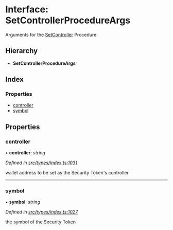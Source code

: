 # Interface: SetControllerProcedureArgs

Arguments for the [SetController](../enums/_types_index_.proceduretype.md#setcontroller) Procedure

## Hierarchy

* **SetControllerProcedureArgs**

## Index

### Properties

* [controller](_types_index_.setcontrollerprocedureargs.md#controller)
* [symbol](_types_index_.setcontrollerprocedureargs.md#symbol)

## Properties

###  controller

• **controller**: *string*

*Defined in [src/types/index.ts:1031](https://github.com/PolymathNetwork/polymath-sdk/blob/fb8c7c9/src/types/index.ts#L1031)*

wallet address to be set as the Security Token's controller

___

###  symbol

• **symbol**: *string*

*Defined in [src/types/index.ts:1027](https://github.com/PolymathNetwork/polymath-sdk/blob/fb8c7c9/src/types/index.ts#L1027)*

the symbol of the Security Token
